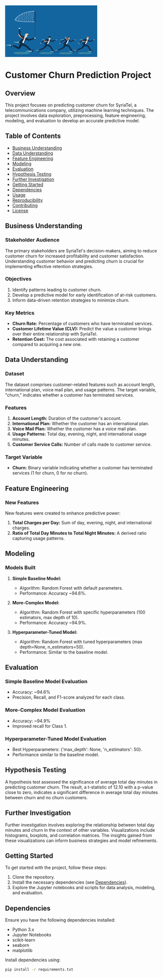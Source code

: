 ![](image1.PNG)
# Customer Churn Prediction Project

## Overview

This project focuses on predicting customer churn for SyriaTel, a telecommunications company, utilizing machine learning techniques. The project involves data exploration, preprocessing, feature engineering, modeling, and evaluation to develop an accurate predictive model.

## Table of Contents

- [Business Understanding](#business-understanding)
- [Data Understanding](#data-understanding)
- [Feature Engineering](#feature-engineering)
- [Modeling](#modeling)
- [Evaluation](#evaluation)
- [Hypothesis Testing](#hypothesis-testing)
- [Further Investigation](#further-investigation)
- [Getting Started](#getting-started)
- [Dependencies](#dependencies)
- [Usage](#usage)
- [Reproducibility](#reproducibility)
- [Contributing](#contributing)
- [License](#license)

## Business Understanding

### Stakeholder Audience
The primary stakeholders are SyriaTel's decision-makers, aiming to reduce customer churn for increased profitability and customer satisfaction. Understanding customer behavior and predicting churn is crucial for implementing effective retention strategies.

### Objectives
1. Identify patterns leading to customer churn.
2. Develop a predictive model for early identification of at-risk customers.
3. Inform data-driven retention strategies to minimize churn.

### Key Metrics
- **Churn Rate:** Percentage of customers who have terminated services.
- **Customer Lifetime Value (CLV):** Predict the value a customer brings over their entire relationship with SyriaTel.
- **Retention Cost:** The cost associated with retaining a customer compared to acquiring a new one.

## Data Understanding

### Dataset
The dataset comprises customer-related features such as account length, international plan, voice mail plan, and usage patterns. The target variable, "churn," indicates whether a customer has terminated services.

### Features
1. **Account Length:** Duration of the customer's account.
2. **International Plan:** Whether the customer has an international plan.
3. **Voice Mail Plan:** Whether the customer has a voice mail plan.
4. **Usage Patterns:** Total day, evening, night, and international usage minutes.
5. **Customer Service Calls:** Number of calls made to customer service.

### Target Variable
- **Churn:** Binary variable indicating whether a customer has terminated services (1 for churn, 0 for no churn).

## Feature Engineering

### New Features
New features were created to enhance predictive power:
1. **Total Charges per Day:** Sum of day, evening, night, and international charges.
2. **Ratio of Total Day Minutes to Total Night Minutes:** A derived ratio capturing usage patterns.

## Modeling

### Models Built
1. **Simple Baseline Model:**
   - Algorithm: Random Forest with default parameters.
   - Performance: Accuracy ~94.6%.

2. **More-Complex Model:**
   - Algorithm: Random Forest with specific hyperparameters (100 estimators, max depth of 10).
   - Performance: Accuracy ~94.9%.

3. **Hyperparameter-Tuned Model:**
   - Algorithm: Random Forest with tuned hyperparameters (max depth=None, n_estimators=50).
   - Performance: Similar to the baseline model.

## Evaluation

### Simple Baseline Model Evaluation
- Accuracy: ~94.6%
- Precision, Recall, and F1-score analyzed for each class.

### More-Complex Model Evaluation
- Accuracy: ~94.9%
- Improved recall for Class 1.

### Hyperparameter-Tuned Model Evaluation
- Best Hyperparameters: {'max_depth': None, 'n_estimators': 50}.
- Performance similar to the baseline model.

## Hypothesis Testing

A hypothesis test assessed the significance of average total day minutes in predicting customer churn. The result, a t-statistic of 12.10 with a p-value close to zero, indicates a significant difference in average total day minutes between churn and no churn customers.

## Further Investigation

Further investigation involves exploring the relationship between total day minutes and churn in the context of other variables. Visualizations include histograms, boxplots, and correlation matrices. The insights gained from these visualizations can inform business strategies and model refinements.

## Getting Started

To get started with the project, follow these steps:

1. Clone the repository.
2. Install the necessary dependencies (see [Dependencies](#dependencies)).
3. Explore the Jupyter notebooks and scripts for data analysis, modeling, and evaluation.

## Dependencies

Ensure you have the following dependencies installed:

- Python 3.x
- Jupyter Notebooks
- scikit-learn
- seaborn
- matplotlib

Install dependencies using:

```bash
pip install -r requirements.txt
